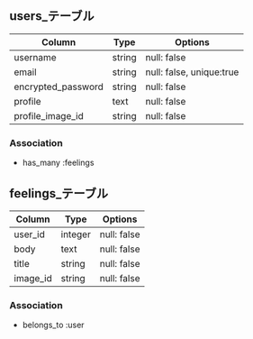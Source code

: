 ## users_テーブル

| Column             | Type       | Options                  |
| ------------------ | ---------- | ------------------------ |
| username           | string     | null: false              |
| email              | string     | null: false, unique:true |
| encrypted_password | string     | null: false              |
| profile            | text       | null: false              |
| profile_image_id   | string     | null: false              |

### Association
- has_many :feelings

## feelings_テーブル

| Column               | Type        | Options                        |
| -------------------- | ----------- | ------------------------------ |
| user_id              | integer     | null: false                    |
| body                 | text        | null: false                    |
| title                | string      | null: false                    |
| image_id             | string      | null: false                    |

### Association
- belongs_to :user
